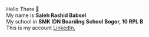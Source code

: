 Hello There 👋  
My name is <strong>Saleh Rashid Babsel</strong>  
My school in <strong>SMK IDN Boarding School Bogor, 10 RPL B</strong>  
This is my account <a href="https://www.linkedin.com/in/saleh-rashid-24541521a/">LinkedIn</a>, 
